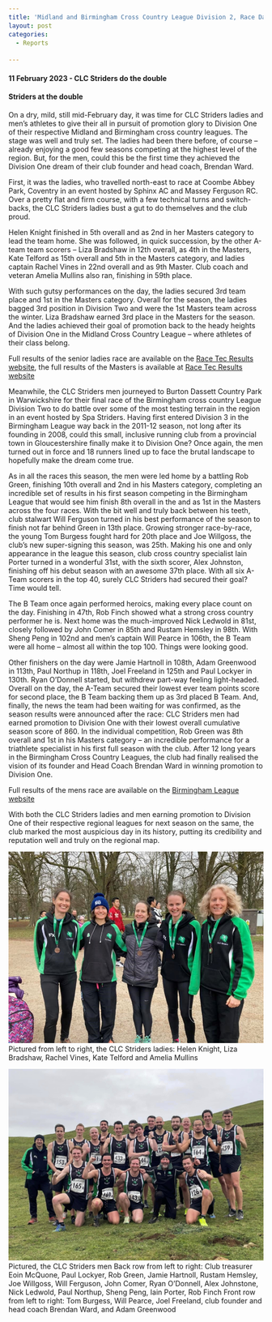 ```yaml
---
title: 'Midland and Birmingham Cross Country League Division 2, Race Day 4, final fixtures of the 2022-23 season'
layout: post
categories:
  - Reports

---
```


#### 11 February 2023 - CLC Striders do the double

#### Striders at the double

On a dry, mild, still mid-February day, it was time for CLC Striders ladies and men’s athletes to give their all in pursuit of promotion glory to Division One of their respective Midland and Birmingham cross country leagues. The stage was well and truly set. The ladies had been there before, of course – already enjoying a good few seasons competing at the highest level of the region. But, for the men, could this be the first time they achieved the Division One dream of their club founder and head coach, Brendan Ward.

First, it was the ladies, who travelled north-east to race at Coombe Abbey Park, Coventry in an event hosted by Sphinx AC and Massey Ferguson RC. Over a pretty flat and firm course, with a few technical turns and switch-backs, the CLC Striders ladies bust a gut to do themselves and the club proud.

Helen Knight finished in 5th overall and as 2nd in her Masters category to lead the team home. She was followed, in quick succession, by the other A-team team scorers – Liza Bradshaw in 12th overall, as 4th in the Masters, Kate Telford as 15th overall and 5th in the Masters category, and ladies captain Rachel Vines in 22nd overall and as 9th Master. Club coach and veteran Amelia Mullins also ran, finishing in 59th place. 

With such gutsy performances on the day, the ladies secured 3rd team place and 1st in the Masters category. Overall for the season, the ladies bagged 3rd position in Division Two and were the 1st Masters team across the winter. Liza Bradshaw earned 3rd place in the Masters for the season. And the ladies achieved their goal of promotion back to the heady heights of Division One in the Midland Cross Country League – where athletes of their class belong.

Full results of the senior ladies race are available on the [Race Tec Results website](https://www.racetecresults.com/results.aspx?CId=16418&RId=3091&EId=8 "Race Tec Results website"), the full results of the Masters is available at
[Race Tec Results website](https://www.racetecresults.com/results.aspx?CId=16418&RId=3091&EId=9 "Race Tec Results website - Masters")

Meanwhile, the CLC Striders men journeyed to Burton Dassett Country Park in Warwickshire for their final race of the Birmingham cross country League Division Two to do battle over some of the most testing terrain in the region in an event hosted by Spa Striders. Having first entered Division 3 in the Birmingham League way back in the 2011-12 season, not long after its founding in 2008, could this small, inclusive running club from a provincial town in Gloucestershire finally make it to Division One? Once again, the men turned out in force and 18 runners lined up to face the brutal landscape to hopefully make the dream come true.
 
As in all the races this season, the men were led home by a battling Rob Green, finishing 10th overall and 2nd in his Masters category, completing an incredible set of results in his first season competing in the Birmingham League that would see him finish 8th overall in the and as 1st in the Masters across the four races. With the bit well and truly back between his teeth, club stalwart Will Ferguson turned in his best performance of the season to finish not far behind Green in 13th place. Growing stronger race-by-race, the young Tom Burgess fought hard for 20th place and Joe Willgoss, the club’s new super-signing this season, was 25th. Making his one and only appearance in the league this season, club cross country specialist Iain Porter turned in a wonderful 31st, with the sixth scorer, Alex Johnston, finishing off his debut season with an awesome 37th place. With all six A-Team scorers in the top 40, surely CLC Striders had secured their goal? Time would tell.

The B Team once again performed heroics, making every place count on the day. Finishing in 47th, Rob Finch showed what a strong cross country performer he is. Next home was the much-improved Nick Ledwold in 81st, closely followed by John Comer in 85th and Rustam Hemsley in 98th. With Sheng Peng in 102nd and men’s captain Will Pearce in 106th, the B Team were all home – almost all within the top 100. Things were looking good.

Other finishers on the day were Jamie Hartnoll in 108th, Adam Greenwood in 113th, Paul Northup in 118th, Joel Freeland in 125th and Paul Lockyer in 130th. Ryan O’Donnell started, but withdrew part-way feeling light-headed.
Overall on the day, the A-Team secured their lowest ever team points score for second place, the B Team backing them up as 3rd placed B Team. And, finally, the news the team had been waiting for was confirmed, as the season results were announced after the race: CLC Striders men had earned promotion to Division One with their lowest overall cumulative season score of 860. In the individual competition, Rob Green was 8th overall and 1st in his Masters category – an incredible performance for a triathlete specialist in his first full season with the club. After 12 long years in the Birmingham Cross Country Leagues, the club had finally realised the vision of its founder and Head Coach Brendan Ward in winning promotion to Division One.

Full results of the mens race are available on the [Birmingham League website](https://www.birminghamccleague.co.uk/images/stories/bdccl/articlepdfs/XC_League_Archive/2022-23/2023-02-11-M2.pdf "Birmingham League website")
 
With both the CLC Striders ladies and men earning promotion to Division One of their respective regional leagues for next season on the same, the club marked the most auspicious day in its history, putting its credibility and reputation well and truly on the regional map. 

![Ladies Midlands Cross Country League division 2 team](/images/2023/02/2023-02-13-Ladies-XC-race-4.jpg "Ladies Midlands Cross Country League division 2 team")
Pictured from left to right, the CLC Striders ladies: Helen Knight, Liza Bradshaw, Rachel Vines, Kate Telford and Amelia Mullins

![Mens Birmingham Cross Country League division 2 team](/images/2023/02/2023-02-13-Mens-XC-race-4.jpg "Mens Birmingham Cross Country League division 2 team")
Pictured, the CLC Striders men
Back row from left to right: Club treasurer Eoin McQuone, Paul Lockyer, Rob Green, Jamie Hartnoll, Rustam Hemsley, Joe Willgoss, Will Ferguson, John Comer, Ryan O’Donnell, Alex Johnstone, Nick Ledwold, Paul Northup, Sheng Peng, Iain Porter, Rob Finch
Front row from left to right: Tom Burgess, Will Pearce, Joel Freeland, club founder and head coach Brendan Ward, and Adam Greenwood
